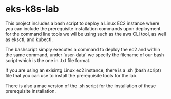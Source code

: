 # eks-k8s-lab
This project includes a bash script to deploy a Linux EC2 instance where you can include the prerequisite installation commands upon deployment for the command line tools we wll be using such as the aws CLI tool, as well as eksctl, and kubectl.

The bashscript simply executes a command to deploy the ec2 and within the same command, under 'user-data' we specify the filename of our bash script which is the one in .txt file format.

If you are using an exisintg Linux ec2 instance, there is a .sh (bash script) file that you can use to install the prerequisite tools for the lab.

There is also a mac version of the .sh script for the installation of these prerequisite installation.
